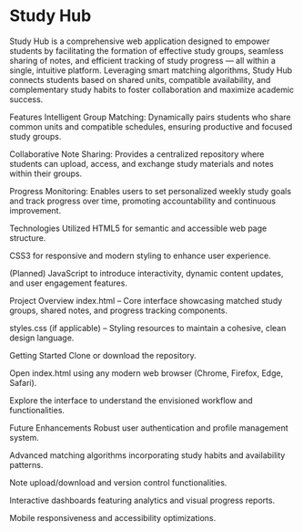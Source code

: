 <h1>Study Hub</h1>
Study Hub is a comprehensive web application designed to empower students by facilitating the formation of effective study groups, seamless sharing of notes, and efficient tracking of study progress — all within a single, intuitive platform. Leveraging smart matching algorithms, Study Hub connects students based on shared units, compatible availability, and complementary study habits to foster collaboration and maximize academic success.

Features
Intelligent Group Matching: Dynamically pairs students who share common units and compatible schedules, ensuring productive and focused study groups.

Collaborative Note Sharing: Provides a centralized repository where students can upload, access, and exchange study materials and notes within their groups.

Progress Monitoring: Enables users to set personalized weekly study goals and track progress over time, promoting accountability and continuous improvement.

Technologies Utilized
HTML5 for semantic and accessible web page structure.

CSS3 for responsive and modern styling to enhance user experience.

(Planned) JavaScript to introduce interactivity, dynamic content updates, and user engagement features.

Project Overview
index.html – Core interface showcasing matched study groups, shared notes, and progress tracking components.

styles.css (if applicable) – Styling resources to maintain a cohesive, clean design language.

Getting Started
Clone or download the repository.

Open index.html using any modern web browser (Chrome, Firefox, Edge, Safari).

Explore the interface to understand the envisioned workflow and functionalities.

Future Enhancements
Robust user authentication and profile management system.

Advanced matching algorithms incorporating study habits and availability patterns.

Note upload/download and version control functionalities.

Interactive dashboards featuring analytics and visual progress reports.

Mobile responsiveness and accessibility optimizations.
